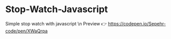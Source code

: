 # Stop-Watch-Javascript
Simple stop watch with javascript \n
Preview 👉 https://codepen.io/Sepehr-code/pen/XWaQrpa
